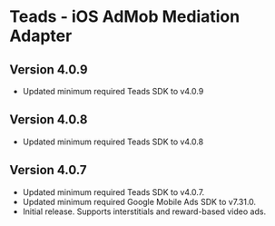 # Teads - iOS AdMob Mediation Adapter

## Version 4.0.9
- Updated minimum required Teads SDK to v4.0.9

## Version 4.0.8
- Updated minimum required Teads SDK to v4.0.8

## Version 4.0.7
- Updated minimum required Teads SDK to v4.0.7.
- Updated minimum required Google Mobile Ads SDK to v7.31.0.
- Initial release. Supports interstitials and reward-based video ads.
